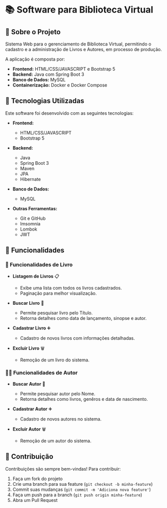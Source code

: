 # 📚 Software para Biblioteca Virtual

## 📌 Sobre o Projeto

Sistema Web para o gerenciamento de Biblioteca Virtual, permitindo o cadastro e a administração de Livros e Autores, em processo de produção.

A aplicação é composta por:

- **Frontend:** HTML/CSS/JAVASCRIPT e Bootstrap 5
- **Backend:** Java com Spring Boot 3
- **Banco de Dados:** MySQL
- **Containerização:** Docker e Docker Compose

## 🚀 Tecnologias Utilizadas

Este software foi desenvolvido com as seguintes tecnologias:

- **Frontend:**

  - HTML/CSS/JAVASCRIPT
  - Bootstrap 5

- **Backend:**

  - Java
  - Spring Boot 3
  - Maven
  - JPA
  - Hibernate

- **Banco de Dados:**

  - MySQL

- **Outras Ferramentas:**

  - Git e GitHub
  - Imsomnia
  - Lombok
  - JWT

## 🔧 Funcionalidades

### 📖 Funcionalidades de Livro

- **Listagem de Livros** 📋

  - Exibe uma lista com todos os livros cadastrados.
  - Paginação para melhor visualização.

- **Buscar Livro** 🔎

  - Permite pesquisar livro pelo Título.
  - Retorna detalhes como data de lançamento, sinopse e autor.

- **Cadastrar Livro** ➕

  - Cadastro de novos livros com informações detalhadas.

- **Excluir Livro** 🗑️

  - Remoção de um livro do sistema.

### 👨‍💼  Funcionalidades de Autor

- **Buscar Autor** 🔎
  
  - Permite pesquisar autor pelo Nome.
  - Retorna detalhes como livros, genêros e data de nascimento.

- **Cadastrar Autor** ➕

  - Cadastro de novos autores no sistema.

- **Excluir Autor** 🗑️

  - Remoção de um autor do sistema.

## 🤝 Contribuição

Contribuições são sempre bem-vindas! Para contribuir:

1. Faça um fork do projeto
2. Crie uma branch para sua feature (`git checkout -b minha-feature`)
3. Commit suas mudanças (`git commit -m 'Adiciona nova feature'`)
4. Faça um push para a branch (`git push origin minha-feature`)
5. Abra um Pull Request

